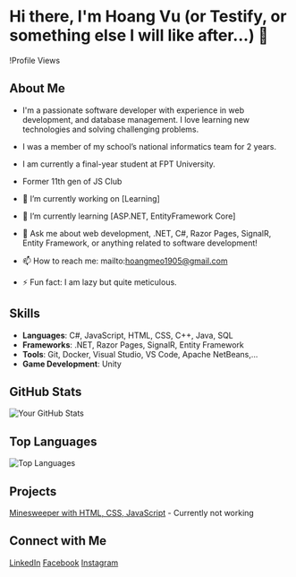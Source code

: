 # Hi there, I'm Hoang Vu (or Testify, or something else I will like after...) 👋

!Profile Views

## About Me
- I'm a passionate software developer with experience in web development, and database management. I love learning new technologies and solving challenging problems.
- I was a member of my school’s national informatics team for 2 years.
- I am currently a final-year student at FPT University.
- Former 11th gen of JS Club

- 🔭 I’m currently working on [Learning]
- 🌱 I’m currently learning [ASP.NET, EntityFramework Core]
- 💬 Ask me about web development, .NET, C#, Razor Pages, SignalR, Entity Framework, or anything related to software development!
- 📫 How to reach me: mailto:hoangmeo1905@gmail.com
- ⚡ Fun fact: I am lazy but quite meticulous.

## Skills
- **Languages**: C#, JavaScript, HTML, CSS, C++, Java, SQL
- **Frameworks**: .NET, Razor Pages, SignalR, Entity Framework
- **Tools**: Git, Docker, Visual Studio, VS Code, Apache NetBeans,...
- **Game Development**: Unity

## GitHub Stats
![Your GitHub Stats](https://github-readme-stats.vercel.app/api?username=gnaohuv22&show_icons=true&theme=dracula)

## Top Languages
![Top Languages](https://github-readme-stats.vercel.app/api/top-langs/?username=gnaohuv22&theme=dracula)

## Projects
[Minesweeper with HTML, CSS, JavaScript](https://gnaohuv22.github.io/) - Currently not working

## Connect with Me
[LinkedIn](https://www.linkedin.com/in/v%C5%A9-ho%C3%A0ng-585878149/)
[Facebook](https://www.facebook.com/test1fy/)
[Instagram](https://www.instagram.com/_testify._/)
